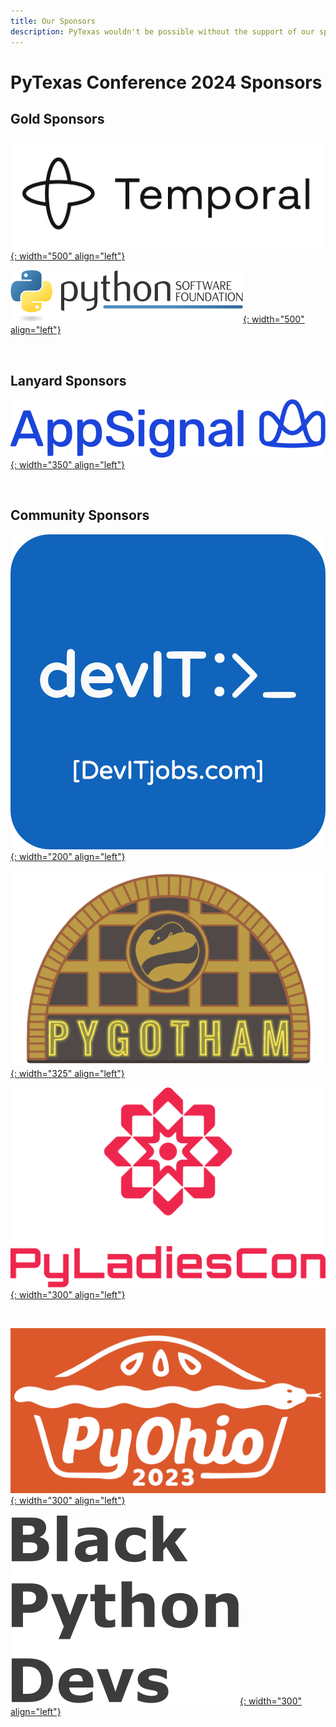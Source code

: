 ```yaml
---
title: Our Sponsors
description: PyTexas wouldn't be possible without the support of our sponsors. Be sure to check them out!
---
```


# PyTexas Conference 2024 Sponsors

## Gold Sponsors

[![Temporal Technologies Sponsor Logo](../assets/images/sponsors/temporal.png){: width="500" align="left"}](https://temporal.io)

[![Python Software Foundation Sponsor Logo](../assets/images/sponsors/psf.png){: width="500" align="left"}](https://python.org)

<br clear=all>

## Lanyard Sponsors

[![AppSignal Sponsor Logo](../assets/images/sponsors/appsignal.svg){: width="350" align="left"}](https://www.appsignal.com/)

<br clear=all>

## Community Sponsors

[![DevIT US Sponsor Logo](../assets/images/sponsors/devitus-square2.png){: width="200" align="left"}](https://devitjobs.com/jobs/python/all/all)

[![PyGotham Logo](../assets/images/sponsors/PyGotham.png){: width="325" align="left"}](https://2023.pygotham.tv/)

[![PyLadies 2023 Conference Logo](../assets/images/sponsors/pyladies-logo-vertical.png){: width="300" align="left"}](https://conference.pyladies.com/index.html)

<br clear=all>

[![PyOhio 2023 Conference Logo](../assets/images/sponsors/pyohio.png){: width="300" align="left"}](https://www.pyohio.org/2023/)

[![Black Python Devs](../assets/images/sponsors/black_python_devs.svg){: width="300" align="left"}](https://blackpythondevs.github.io/)
